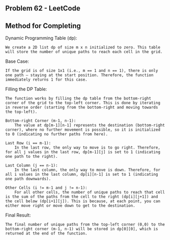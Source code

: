 ## Problem 62 - LeetCode

## Method for Completing

Dynamic Programming Table (dp):

    We create a 2D list dp of size m x n initialized to zero. This table will store the number of unique paths to reach each cell in the grid.

Base Case:

    If the grid is of size 1x1 (i.e., m == 1 and n == 1), there is only one path — staying at the start position. Therefore, the function immediately returns 1 for this case.

Filling the DP Table:

    The function works by filling the dp table from the bottom-right corner of the grid to the top-left corner. This is done by iterating in reverse order (starting from the bottom-right and moving towards the top-left).

    Bottom-right Corner (m-1, n-1):
        The value at dp[m-1][n-1] represents the destination (bottom-right corner), where no further movement is possible, so it is initialized to 0 (indicating no further paths from here).

    Last Row (i == m-1):
        In the last row, the only way to move is to go right. Therefore, for all j values in the last row, dp[m-1][j] is set to 1 (indicating one path to the right).

    Last Column (j == n-1):
        In the last column, the only way to move is down. Therefore, for all i values in the last column, dp[i][n-1] is set to 1 (indicating one path downwards).

    Other Cells (i != m-1 and j != n-1):
        For all other cells, the number of unique paths to reach that cell is the sum of the paths from the cell to the right (dp[i][j+1]) and the cell below (dp[i+1][j]). This is because, at each point, you can either move right or move down to get to the destination.

Final Result:

    The final number of unique paths from the top-left corner (0,0) to the bottom-right corner (m-1, n-1) will be stored in dp[0][0], which is returned at the end of the function.
